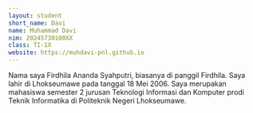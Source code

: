 ```yaml
---
layout: student
short_name: Davi
name: Muhammad Davi
nim: 20245730100XX
class: TI-1X
website: https://muhdavi-pnl.github.io
---
```

Nama saya Firdhila Ananda Syahputri, biasanya di panggil Firdhila. Saya lahir di Lhokseumawe pada tanggal 18 Mei 2006. Saya merupakan mahasiswa semester 2 jurusan Teknologi Informasi dan Komputer prodi Teknik Informatika di Politeknik Negeri Lhokseumawe. 

